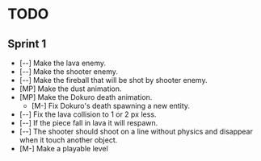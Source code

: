 TODO
====

Sprint 1
--------

* [--] Make the lava enemy.
* [--] Make the shooter enemy.
* [--] Make the fireball that will be shot by shooter enemy.
* [MP] Make the dust animation.
* [MP] Make the Dokuro death animation.
  * [M-] Fix Dokuro's death spawning a new entity.
* [--] Fix the lava collision to 1 or 2 px less.
* [--] If the piece fall in lava it will respawn.
* [--] The shooter should shoot on a line without physics and disappear when it touch another object.
* [M-] Make a playable level
